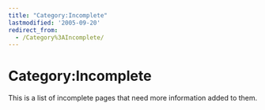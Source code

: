 ```yaml
---
title: "Category:Incomplete"
lastmodified: '2005-09-20'
redirect_from:
  - /Category%3AIncomplete/
---
```


Category:Incomplete
===================

This is a list of incomplete pages that need more information added to them.

